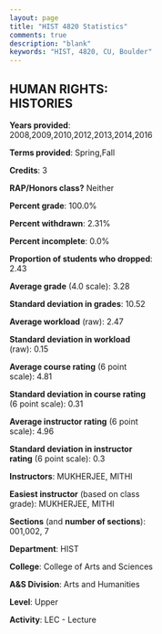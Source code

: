 ```yaml
---
layout: page
title: "HIST 4820 Statistics"
comments: true
description: "blank"
keywords: "HIST, 4820, CU, Boulder"
--- 
```

<head>
<script src="https://ajax.googleapis.com/ajax/libs/jquery/2.1.3/jquery.min.js"></script>
<script src="https://dl.dropboxusercontent.com/s/pc42nxpaw1ea4o9/highcharts.js?dl=0"></script>
<!-- <script src="../assets/js/highcharts.js"></script> -->
<style type="text/css">@font-face {
	font-family: "Bebas Neue";
	src: url(https://www.filehosting.org/file/details/544349/BebasNeue%20Regular.otf) format("opentype");
	}
	h1.Bebas { 
		font-family: "Bebas Neue", Verdana, Tahoma;
	}
</style>
</head>
<body>
	<div id="container" style="float: right; width: 45%; height: 88%; margin-left: 2.5%; margin-right: 2.5%;"></div>
	<script language="JavaScript">
		$(document).ready(function() {
		var chart = {type: 'column'};
		var title = {text: 'Grade Distribution'};
		var xAxis = {categories: ['A','B','C','D','F'],crosshair: true};
		var yAxis = {min: 0,title: {text: 'Percentage'}};
		var tooltip = {headerFormat: '<center><b><span style="font-size:20px">{point.key}</span></b></center>',
		               pointFormat: '<td style="padding:0"><b>{point.y:.1f}%</b></td>',
		               footerFormat: '</table>',shared: true,useHTML: true};
		var plotOptions = {column: {pointPadding: 0.0,borderWidth: 0}};  
		var credits = {enabled: false};var series= [{name: 'Percent',data: [37.72,54.09,7.12,0.36,0.71,]}];
		var json = {};
		json.chart = chart;
		json.title = title;
		json.tooltip = tooltip;
		json.xAxis = xAxis;
		json.yAxis = yAxis;  
		json.series = series;
		json.plotOptions = plotOptions;  
		json.credits = credits;
		$('#container').highcharts(json);
	});
	</script>
</body>
			   
## HUMAN RIGHTS: HISTORIES

**Years provided**: 2008,2009,2010,2012,2013,2014,2016

**Terms provided**: Spring,Fall

**Credits**: 3

**RAP/Honors class?** Neither

**Percent grade**: 100.0%

**Percent withdrawn**: 2.31%

**Percent incomplete**: 0.0%

**Proportion of students who dropped**: 2.43

**Average grade** (4.0 scale): 3.28

**Standard deviation in grades**: 10.52

**Average workload** (raw): 2.47

**Standard deviation in workload** (raw): 0.15

**Average course rating** (6 point scale): 4.81

**Standard deviation in course rating** (6 point scale): 0.31

**Average instructor rating** (6 point scale): 4.96

**Standard deviation in instructor rating** (6 point scale): 0.3

**Instructors**: MUKHERJEE, MITHI

**Easiest instructor** (based on class grade): MUKHERJEE, MITHI

**Sections** (and **number of sections**): 001,002, 7

**Department**: HIST

**College**: College of Arts and Sciences

**A&S Division**: Arts and Humanities

**Level**: Upper

**Activity**: LEC - Lecture